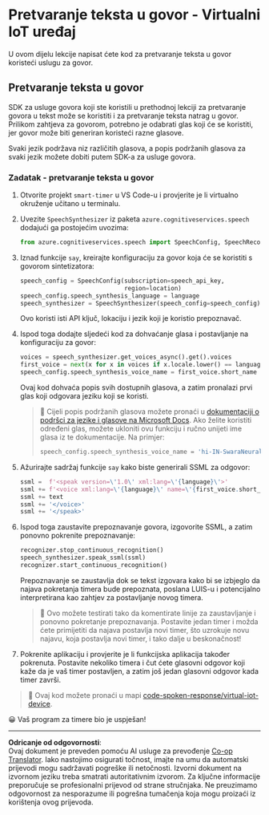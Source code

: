 <!--
CO_OP_TRANSLATOR_METADATA:
{
  "original_hash": "7966848a1f870e4c42edb4db67b13c57",
  "translation_date": "2025-08-28T12:39:44+00:00",
  "source_file": "6-consumer/lessons/3-spoken-feedback/virtual-device-text-to-speech.md",
  "language_code": "hr"
}
-->
# Pretvaranje teksta u govor - Virtualni IoT uređaj

U ovom dijelu lekcije napisat ćete kod za pretvaranje teksta u govor koristeći uslugu za govor.

## Pretvaranje teksta u govor

SDK za usluge govora koji ste koristili u prethodnoj lekciji za pretvaranje govora u tekst može se koristiti i za pretvaranje teksta natrag u govor. Prilikom zahtjeva za govorom, potrebno je odabrati glas koji će se koristiti, jer govor može biti generiran koristeći razne glasove.

Svaki jezik podržava niz različitih glasova, a popis podržanih glasova za svaki jezik možete dobiti putem SDK-a za usluge govora.

### Zadatak - pretvaranje teksta u govor

1. Otvorite projekt `smart-timer` u VS Code-u i provjerite je li virtualno okruženje učitano u terminalu.

1. Uvezite `SpeechSynthesizer` iz paketa `azure.cognitiveservices.speech` dodajući ga postojećim uvozima:

    ```python
    from azure.cognitiveservices.speech import SpeechConfig, SpeechRecognizer, SpeechSynthesizer
    ```

1. Iznad funkcije `say`, kreirajte konfiguraciju za govor koja će se koristiti s govorom sintetizatora:

    ```python
    speech_config = SpeechConfig(subscription=speech_api_key,
                                 region=location)
    speech_config.speech_synthesis_language = language
    speech_synthesizer = SpeechSynthesizer(speech_config=speech_config)
    ```

    Ovo koristi isti API ključ, lokaciju i jezik koji je koristio prepoznavač.

1. Ispod toga dodajte sljedeći kod za dohvaćanje glasa i postavljanje na konfiguraciju za govor:

    ```python
    voices = speech_synthesizer.get_voices_async().get().voices
    first_voice = next(x for x in voices if x.locale.lower() == language.lower())
    speech_config.speech_synthesis_voice_name = first_voice.short_name
    ```

    Ovaj kod dohvaća popis svih dostupnih glasova, a zatim pronalazi prvi glas koji odgovara jeziku koji se koristi.

    > 💁 Cijeli popis podržanih glasova možete pronaći u [dokumentaciji o podršci za jezike i glasove na Microsoft Docs](https://docs.microsoft.com/azure/cognitive-services/speech-service/language-support?WT.mc_id=academic-17441-jabenn#text-to-speech). Ako želite koristiti određeni glas, možete ukloniti ovu funkciju i ručno unijeti ime glasa iz te dokumentacije. Na primjer:
    >
    > ```python
    > speech_config.speech_synthesis_voice_name = 'hi-IN-SwaraNeural'
    > ```

1. Ažurirajte sadržaj funkcije `say` kako biste generirali SSML za odgovor:

    ```python
    ssml =  f'<speak version=\'1.0\' xml:lang=\'{language}\'>'
    ssml += f'<voice xml:lang=\'{language}\' name=\'{first_voice.short_name}\'>'
    ssml += text
    ssml += '</voice>'
    ssml += '</speak>'
    ```

1. Ispod toga zaustavite prepoznavanje govora, izgovorite SSML, a zatim ponovno pokrenite prepoznavanje:

    ```python
    recognizer.stop_continuous_recognition()
    speech_synthesizer.speak_ssml(ssml)
    recognizer.start_continuous_recognition()
    ```

    Prepoznavanje se zaustavlja dok se tekst izgovara kako bi se izbjeglo da najava pokretanja timera bude prepoznata, poslana LUIS-u i potencijalno interpretirana kao zahtjev za postavljanje novog timera.

    > 💁 Ovo možete testirati tako da komentirate linije za zaustavljanje i ponovno pokretanje prepoznavanja. Postavite jedan timer i možda ćete primijetiti da najava postavlja novi timer, što uzrokuje novu najavu, koja postavlja novi timer, i tako dalje u beskonačnost!

1. Pokrenite aplikaciju i provjerite je li funkcijska aplikacija također pokrenuta. Postavite nekoliko timera i čut ćete glasovni odgovor koji kaže da je vaš timer postavljen, a zatim još jedan glasovni odgovor kada timer završi.

> 💁 Ovaj kod možete pronaći u mapi [code-spoken-response/virtual-iot-device](../../../../../6-consumer/lessons/3-spoken-feedback/code-spoken-response/virtual-iot-device).

😀 Vaš program za timere bio je uspješan!

---

**Odricanje od odgovornosti**:  
Ovaj dokument je preveden pomoću AI usluge za prevođenje [Co-op Translator](https://github.com/Azure/co-op-translator). Iako nastojimo osigurati točnost, imajte na umu da automatski prijevodi mogu sadržavati pogreške ili netočnosti. Izvorni dokument na izvornom jeziku treba smatrati autoritativnim izvorom. Za ključne informacije preporučuje se profesionalni prijevod od strane stručnjaka. Ne preuzimamo odgovornost za nesporazume ili pogrešna tumačenja koja mogu proizaći iz korištenja ovog prijevoda.
